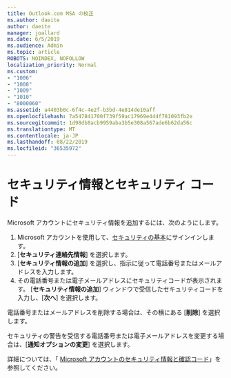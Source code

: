 ```yaml
---
title: Outlook.com MSA の校正
ms.author: daeite
author: daeite
manager: joallard
ms.date: 6/5/2019
ms.audience: Admin
ms.topic: article
ROBOTS: NOINDEX, NOFOLLOW
localization_priority: Normal
ms.custom:
- "1006"
- "1008"
- "1009"
- "1010"
- "8000060"
ms.assetid: a4403b0c-6f4c-4e2f-b3bd-4e814de10aff
ms.openlocfilehash: 7a547841700f739f59ac17969e444f781093fb2e
ms.sourcegitcommit: 1d98db8acb9959aba3b5e308a567ade6b62da56c
ms.translationtype: MT
ms.contentlocale: ja-JP
ms.lasthandoff: 08/22/2019
ms.locfileid: "36535972"
---
```

# <a name="security-info-and-security-codes"></a>セキュリティ情報とセキュリティ コード

Microsoft アカウントにセキュリティ情報を追加するには、次のようにします。

1. Microsoft アカウントを使用して、[セキュリティの基本](https://account.microsoft.com/security)にサインインします。
1. [**セキュリティ連絡先情報**] を選択します。
1. [**セキュリティ情報の追加**] を選択し、指示に従って電話番号またはメールアドレスを入力します。
1. その電話番号または電子メールアドレスにセキュリティコードが表示されます。 [**セキュリティ情報の追加**] ウィンドウで受信したセキュリティコードを入力し、[**次へ**] を選択します。

電話番号またはメールアドレスを削除する場合は、その横にある [**削除**] を選択します。

セキュリティの警告を受信する電話番号または電子メールアドレスを変更する場合は、[**通知オプションの変更**] を選択します。

詳細については、「 [Microsoft アカウントのセキュリティ情報と確認コード](https://support.microsoft.com/help/12428/)」を参照してください。